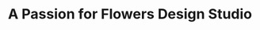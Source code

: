 ---
title: "A Passion for Flowers Design Studio"
url: /surrey/a-passion-for-flowers-design-studio/
shop: Blumen
---
